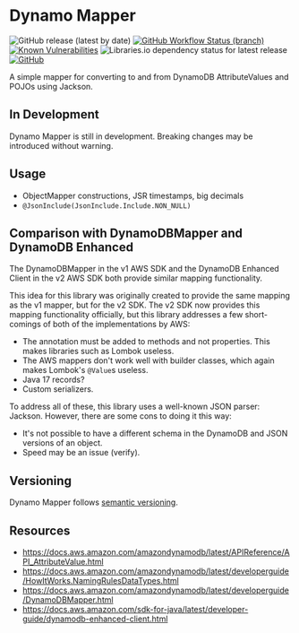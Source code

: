 # Dynamo Mapper

![GitHub release (latest by date)](https://img.shields.io/github/v/release/autonomouslogic/dynamo-mapper)
[![GitHub Workflow Status (branch)](https://img.shields.io/github/workflow/status/autonomouslogic/dynamo-mapper/Test/main)](https://github.com/autonomouslogic/dynamo-mapper/actions)
[![Known Vulnerabilities](https://snyk.io/test/github/autonomouslogic/dynamo-mapper/badge.svg)](https://snyk.io/test/github/autonomouslogic/dynamo-mapper)
![Libraries.io dependency status for latest release](https://img.shields.io/librariesio/release/maven/com.autonomouslogic.dynamomapper:dynamo-mapper)
[![GitHub](https://img.shields.io/github/license/autonomouslogic/dynamo-mapper)](https://spdx.org/licenses/MIT-0.html)

A simple mapper for converting to and from DynamoDB AttributeValues and POJOs using Jackson.

## In Development
Dynamo Mapper is still in development. Breaking changes may be introduced without warning.

## Usage
* ObjectMapper constructions, JSR timestamps, big decimals
* `@JsonInclude(JsonInclude.Include.NON_NULL)`

## Comparison with DynamoDBMapper and DynamoDB Enhanced
The DynamoDBMapper in the v1 AWS SDK and the DynamoDB Enhanced Client in the v2 AWS SDK both provide similar mapping
functionality.

This idea for this library was originally created to provide the same mapping as the v1 mapper, but for the v2 SDK.
The v2 SDK now provides this mapping functionality officially, but this library addresses a few short-comings of both
of the implementations by AWS:

* The annotation must be added to methods and not properties. This makes libraries such as Lombok useless.
* The AWS mappers don't work well with builder classes, which again makes Lombok's `@Value`s useless.
* Java 17 records?
* Custom serializers.

To address all of these, this library uses a well-known JSON parser: Jackson.
However, there are some cons to doing it this way:

* It's not possible to have a different schema in the DynamoDB and JSON versions of an object.
* Speed may be an issue (verify).

## Versioning
Dynamo Mapper follows [semantic versioning](https://semver.org/).

## Resources
* https://docs.aws.amazon.com/amazondynamodb/latest/APIReference/API_AttributeValue.html
* https://docs.aws.amazon.com/amazondynamodb/latest/developerguide/HowItWorks.NamingRulesDataTypes.html
* https://docs.aws.amazon.com/amazondynamodb/latest/developerguide/DynamoDBMapper.html
* https://docs.aws.amazon.com/sdk-for-java/latest/developer-guide/dynamodb-enhanced-client.html
